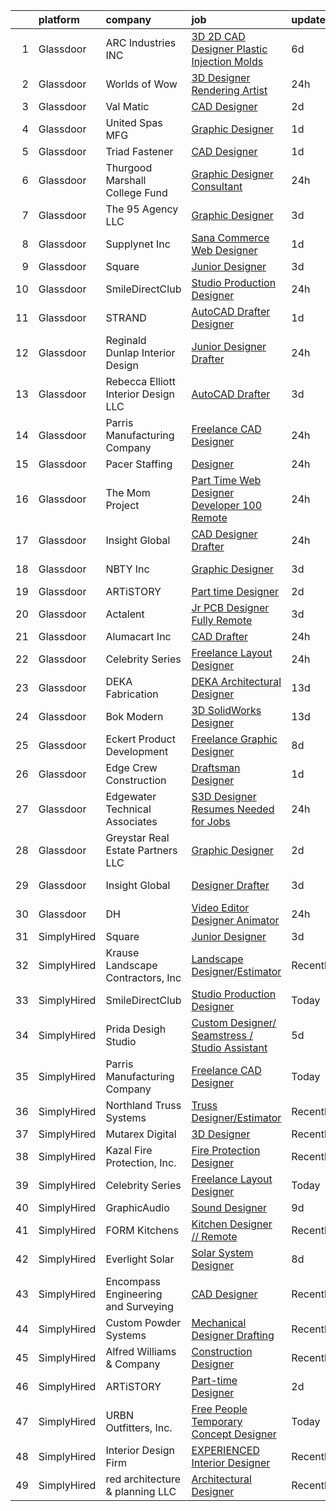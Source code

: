 

|    | platform    | company                              | job                                                                                                                                                                                                                                                                                                                                                                                                                                                                                                                                                                                                                                                                                                                                                                                                                                                                                                                                                                                                                                                                                                                                                                                                                                                                                                                                                        | update_time   | location        |
|---:|:------------|:-------------------------------------|:-----------------------------------------------------------------------------------------------------------------------------------------------------------------------------------------------------------------------------------------------------------------------------------------------------------------------------------------------------------------------------------------------------------------------------------------------------------------------------------------------------------------------------------------------------------------------------------------------------------------------------------------------------------------------------------------------------------------------------------------------------------------------------------------------------------------------------------------------------------------------------------------------------------------------------------------------------------------------------------------------------------------------------------------------------------------------------------------------------------------------------------------------------------------------------------------------------------------------------------------------------------------------------------------------------------------------------------------------------------|:--------------|:----------------|
|  1 | Glassdoor   | ARC Industries  INC                  | [3D 2D CAD Designer Plastic Injection Molds](https://www.glassdoor.com/partner/jobListing.htm?pos=101&ao=1110586&s=58&guid=000001826cca88a48d766bc1665ae1cf&src=GD_JOB_AD&t=SR&vt=w&ea=1&cs=1_3ecabcfc&cb=1659682589222&jobListingId=1008038530625&cpc=BD090CE016BE616F&jrtk=3-0-1g9mcl268klsj801-1g9mcl26ojm64800-8e8b0802afa9c23e--6NYlbfkN0Dk9df6onxI7C_JdhOYi3owVcQAfuaWmTGBUUlq5IAljhNrtsB2xYnzQnyFP58M93X1sro1SCNsaGo98-1qGz7YVa7Ez2SXiXRPj9MU6BObC9RZd3-zGpRKSU-Fb5gqd9Ld-txAF8M-fv36EU4UMD4z1tucC6FafR8QuZ0HePNSs3fJnnQ30SfyyHxDXD6V4Giqe3q0QqloFJz0AZ8QqMo_br62yv9h-CDeU2lYVdBN9iNB7_U4QMzUlCV-WLDOBNiRS-46f6IV6-cOOPo786smyDfvX9_otfqC-xCwcw-TA5cdmJ3PliihGgjnHxeU71jE7UpSn2o4hHne-5KcnNqHLG3NpXJNFcb6ptrTdtMZfNs4wOcEQuEbkQSDIc53fWUjx_P-HJnXNbBvYCfog9lUowUrYSpwlKkGgoDehu7W1EV5BZ832B-LNJUihkI4lvLw13pEcFZEVxt-MhfSQey8aHh2rJxoMMg0micsjElnPm1pxBAAIPZE9p6uu-xXp8BSRe9a5M8kzZ9BujpA4n3puYkuohU54dE%3D)                                                                                                                                                                                                                                                                                                                                                                                                                                        | 6d            | Schaumburg, IL  |
|  2 | Glassdoor   | Worlds of Wow                        | [3D Designer Rendering Artist](https://www.glassdoor.com/partner/jobListing.htm?pos=104&ao=1110586&s=58&guid=000001826cca88a48d766bc1665ae1cf&src=GD_JOB_AD&t=SR&vt=w&ea=1&cs=1_9fb06700&cb=1659682589223&jobListingId=1008053352480&cpc=63E4514951618C5C&jrtk=3-0-1g9mcl268klsj801-1g9mcl26ojm64800-d842f04b27270ad1--6NYlbfkN0C-JHwPsi4J_qJscZATRZQKhuQzhC-3btlxRVQSn4W8QLRXuguP9_f5g_ZeSP-TJzzx7hjEQotSqzqoKi2vIAshTc6WFTXw4Wxodx4ePEbwDzK32b_mfh0Kvnqoz5LlMg2w4w4HDIwN4UFiuIbSi9nCQYtcBD8m1TeMmaZ9rz15Z5IFDjDm3AfmlYgvGFDbVwMDkGxCvvX3fDKwnEUJtIQP7HHRy0ztAF-bR7GB6QlfpQnNMccPZ4dNDzl2CJl9sLdFyNkb_M3azLxohZCm4a9GtKN-aTLofhgPdxW6YJv8n7nmw7KDO3_0axCWPup-MkEmXVo1UYW0yKHiQDwMP-CvzpXKDbIFtmh8HrDsA2RAlJr_StAe7nAyC73qBNX-Vja0ee0wwZsfWVXBxi-RqutXeH8b3o8D4p2YvDohika8jlhkjEMZS8xvn8uSr5reYXZ8Vno-q0COc76WygmesZlOeGOEnfNWg2mCNJmeTx6Jnw1Ls6mBWv_1jpuWxMUdnkKL9gLwlyGWHQ%3D%3D)                                                                                                                                                                                                                                                                                                                                                                                                                                                                        | 24h           | Denton, TX      |
|  3 | Glassdoor   | Val Matic                            | [CAD Designer ](https://www.glassdoor.com/partner/jobListing.htm?pos=123&ao=1136043&s=58&guid=000001826cca88a48d766bc1665ae1cf&src=GD_JOB_AD&t=SR&vt=w&cs=1_8f8e9374&cb=1659682589225&jobListingId=1008047948197&jrtk=3-0-1g9mcl268klsj801-1g9mcl26ojm64800-bb0bc4f314cfeffd-)                                                                                                                                                                                                                                                                                                                                                                                                                                                                                                                                                                                                                                                                                                                                                                                                                                                                                                                                                                                                                                                                             | 2d            | Elmhurst, IL    |
|  4 | Glassdoor   | United Spas MFG                      | [Graphic Designer](https://www.glassdoor.com/partner/jobListing.htm?pos=110&ao=1110586&s=58&guid=000001826cca88a48d766bc1665ae1cf&src=GD_JOB_AD&t=SR&vt=w&ea=1&cs=1_9c8fb564&cb=1659682589223&jobListingId=1008050633909&cpc=FB7E4A1762AE5BEC&jrtk=3-0-1g9mcl268klsj801-1g9mcl26ojm64800-0dcdcbe81ebce2dd--6NYlbfkN0AKAEZd4tE-w-r1vrKjKlm5PjnrkZU404PDE2o3uG56iRYZ0Fds5WsThnCddckL28TlZceWLvCDyc2HNH-95BppZifLZB0qvke6uR0cBWbNGhOF3C1cW8BRg1CSRCgMX1HMjxl5l-4lUC3gTyrU1zOZOb5haah2k6PjaRZM2lMT5yy1cCIouNB6A7s-ymGvd3MxJFJfGwrV7lPWQ9JNjW6q61BJjy9RTqPYhLbK5R2UHE-xmOyLsVosiHtv4IZHyEvKCUG81yZDlI9lW28dNFHPrcewv8anD8TUtY7lNfCGWiuV_AtREb8Hod2a0TYaLzWpFNIuahE0x-Czt48S1jI-wGLUsXuGizAhwjZuu3_em-VB3VgAt8rKn_4UMSLWGBQYO5BjJf_YNe8Jfegk8u3c9ahHEWF4NP6XX63cxdWgHoIWhWebmL1YDSmUShqGWYxvNTZKrxmZhwCJ2r33vSKtLk4UqOWRRpi3GU5vw7K2LHxi4N0paDgr)                                                                                                                                                                                                                                                                                                                                                                                                                                                                                                                | 1d            | California      |
|  5 | Glassdoor   | Triad Fastener                       | [CAD Designer](https://www.glassdoor.com/partner/jobListing.htm?pos=120&ao=1136043&s=58&guid=000001826cca88a48d766bc1665ae1cf&src=GD_JOB_AD&t=SR&vt=w&ea=1&cs=1_2f9cec98&cb=1659682589224&jobListingId=1008049963910&jrtk=3-0-1g9mcl268klsj801-1g9mcl26ojm64800-656b6edca6db4f8d-)                                                                                                                                                                                                                                                                                                                                                                                                                                                                                                                                                                                                                                                                                                                                                                                                                                                                                                                                                                                                                                                                         | 1d            | Alda, NE        |
|  6 | Glassdoor   | Thurgood Marshall College Fund       | [Graphic Designer Consultant](https://www.glassdoor.com/partner/jobListing.htm?pos=127&ao=1136043&s=58&guid=000001826cca88a48d766bc1665ae1cf&src=GD_JOB_AD&t=SR&vt=w&ea=1&cs=1_ae71a9f2&cb=1659682589225&jobListingId=1008053460420&jrtk=3-0-1g9mcl268klsj801-1g9mcl26ojm64800-dbd32aef4790c575-)                                                                                                                                                                                                                                                                                                                                                                                                                                                                                                                                                                                                                                                                                                                                                                                                                                                                                                                                                                                                                                                          | 24h           | Remote          |
|  7 | Glassdoor   | The 95 Agency LLC                    | [Graphic Designer](https://www.glassdoor.com/partner/jobListing.htm?pos=129&ao=1136043&s=58&guid=000001826cca88a48d766bc1665ae1cf&src=GD_JOB_AD&t=SR&vt=w&ea=1&cs=1_606df179&cb=1659682589225&jobListingId=1008044804211&jrtk=3-0-1g9mcl268klsj801-1g9mcl26ojm64800-537f9e6ac4f7e0c8-)                                                                                                                                                                                                                                                                                                                                                                                                                                                                                                                                                                                                                                                                                                                                                                                                                                                                                                                                                                                                                                                                     | 3d            | Remote          |
|  8 | Glassdoor   | Supplynet  Inc                       | [Sana Commerce Web Designer](https://www.glassdoor.com/partner/jobListing.htm?pos=108&ao=1110586&s=58&guid=000001826cca88a48d766bc1665ae1cf&src=GD_JOB_AD&t=SR&vt=w&ea=1&cs=1_69a7057d&cb=1659682589223&jobListingId=1008050265703&cpc=F5E96E35A1725171&jrtk=3-0-1g9mcl268klsj801-1g9mcl26ojm64800-923ba20d55b281f6--6NYlbfkN0D4nuovUOU2dPryPr7-xanE7ZFWASvaSyNm3BqXIbrO0mbuVs3KgtuhnRksN2CXiu-ze42z5O8eaKkeOceUaN10tBoEpLrhNKIZkMV6QT9A7pgxNMjWE-bGJU3UVo4_ABFGyq_-QSbXrjG9GMsFQ7b7Nx4af_fPhUQkBK4TEi0Cj3q7vKAItmzF25Rsw31GwiJdFVevbeodalHv8t5RPCLfEX3XkKF10sxy6EdZjBLFNCbIYCBdqXwXQUWBvB10IVHcBicp4wza4MtqtfLxxWcalQ43-q5hq7kIUe2hAkoAO0NYDVxpLypu1zkQp0n4uM3Yyvh4bKTVO18o56V_lqBJ4frZvVgFnammB7aWJIvL-Tl9C_R1LfZmCJ39kHJvlxpzSq_Nk5WYCkanSBrlDv8pCy93LiS0O2wyZFyMfg3C3SmKMDosyUobu4DhvtUB1qRXn0ANfoSagHXZFDQwyCCtaPN7XnWYxpc9Q2c2zhTpCITw5CfORRGLcjsGYeD5ktU%3D)                                                                                                                                                                                                                                                                                                                                                                                                                                                                                        | 1d            | Remote          |
|  9 | Glassdoor   | Square                               | [Junior Designer](https://www.glassdoor.com/partner/jobListing.htm?pos=121&ao=1136043&s=58&guid=000001826cca88a48d766bc1665ae1cf&src=GD_JOB_AD&t=SR&vt=w&ea=1&cs=1_371f83d2&cb=1659682589224&jobListingId=1008044709869&jrtk=3-0-1g9mcl268klsj801-1g9mcl26ojm64800-17650a355c34feb1-)                                                                                                                                                                                                                                                                                                                                                                                                                                                                                                                                                                                                                                                                                                                                                                                                                                                                                                                                                                                                                                                                      | 3d            | Remote          |
| 10 | Glassdoor   | SmileDirectClub                      | [Studio Production Designer](https://www.glassdoor.com/partner/jobListing.htm?pos=122&ao=1136043&s=58&guid=000001826cca88a48d766bc1665ae1cf&src=GD_JOB_AD&t=SR&vt=w&cs=1_682ac5f8&cb=1659682589224&jobListingId=1008054443265&jrtk=3-0-1g9mcl268klsj801-1g9mcl26ojm64800-d140f860bfa0dbb7-)                                                                                                                                                                                                                                                                                                                                                                                                                                                                                                                                                                                                                                                                                                                                                                                                                                                                                                                                                                                                                                                                | 24h           | Remote          |
| 11 | Glassdoor   | STRAND                               | [AutoCAD Drafter Designer](https://www.glassdoor.com/partner/jobListing.htm?pos=107&ao=1110586&s=58&guid=000001826cca88a48d766bc1665ae1cf&src=GD_JOB_AD&t=SR&vt=w&ea=1&cs=1_5b307fcf&cb=1659682589223&jobListingId=1008050297245&cpc=20E46BB5786CE82A&jrtk=3-0-1g9mcl268klsj801-1g9mcl26ojm64800-42128e8cbddbb27a--6NYlbfkN0D4nuovUOU2dPryPr7-xanE7ZFWASvaSyNm3BqXIbrO0mbuVs3KgtuhPgRkUgbyHy7TU9M3cANGhuCte74zt19L1fYku1wkNo_XghEaL9WYO8SKYALnIunKfbbyStydqhnsTqts5TJrpmlK7jbo0jsZnu6cOC9Ixj22aAgng2V5nuCjQNeq_VeDAyLad11lm0loZeM62eIot82ixWhvNVGG0-Z3UsNytosUfwGShgkO4iBlijghevMTNQT5iAB7KwxdnHmUxAcBMRjRTGDH4WCt14ah5-H_r6hZDEJ1_lCH0phADm4GTMxx6KZkFqpHId1TfgsHfiQye5OFLQ2d5Sq4AA7KJQWh6VycfJpRRwDM1Hszn87w2Aqx1Nz27l9y_roiEZm3lN2000NN5bU13NZRbwP_hTGPwWdCs2WNIlGt35D7Si5NgMOu7pCZrUzCMbp6fJkVydK2Gqi0SmbAFWK6oviey0X612s9W3ENBxc1TOC8qFQQ7SV8h38AILdFzjGMC_szCFfS2Q%3D%3D)                                                                                                                                                                                                                                                                                                                                                                                                                                                                            | 1d            | Dallas, TX      |
| 12 | Glassdoor   | Reginald Dunlap Interior Design      | [Junior Designer Drafter](https://www.glassdoor.com/partner/jobListing.htm?pos=128&ao=1136043&s=58&guid=000001826cca88a48d766bc1665ae1cf&src=GD_JOB_AD&t=SR&vt=w&ea=1&cs=1_6ff60fa2&cb=1659682589225&jobListingId=1008053659988&jrtk=3-0-1g9mcl268klsj801-1g9mcl26ojm64800-d1f7737b321a24b1-)                                                                                                                                                                                                                                                                                                                                                                                                                                                                                                                                                                                                                                                                                                                                                                                                                                                                                                                                                                                                                                                              | 24h           | Remote          |
| 13 | Glassdoor   | Rebecca Elliott Interior Design  LLC | [AutoCAD Drafter](https://www.glassdoor.com/partner/jobListing.htm?pos=119&ao=1136043&s=58&guid=000001826cca88a48d766bc1665ae1cf&src=GD_JOB_AD&t=SR&vt=w&ea=1&cs=1_258deb8e&cb=1659682589224&jobListingId=1008044813136&jrtk=3-0-1g9mcl268klsj801-1g9mcl26ojm64800-0ef21f9d0e7c6516-)                                                                                                                                                                                                                                                                                                                                                                                                                                                                                                                                                                                                                                                                                                                                                                                                                                                                                                                                                                                                                                                                      | 3d            | Springfield, MO |
| 14 | Glassdoor   | Parris Manufacturing Company         | [Freelance CAD Designer](https://www.glassdoor.com/partner/jobListing.htm?pos=102&ao=1110586&s=58&guid=000001826cca88a48d766bc1665ae1cf&src=GD_JOB_AD&t=SR&vt=w&ea=1&cs=1_5a8bdd8f&cb=1659682589222&jobListingId=1008053326360&cpc=F17331D9BECC482A&jrtk=3-0-1g9mcl268klsj801-1g9mcl26ojm64800-5b16a7d49b3ad3c7--6NYlbfkN0AbiWdSgJSh_Q9SQJAOMIx5FD_sXsj7zEIWxuQ-sifCvk92jbD5ArFd2s63g04BHnCJT_ogiWzmoS1jHJzVaPFLU_-tx4uwES4a1FwSjcZaQi9-_Q8hCQ7gnLQlxMUpOo0BUayIHe2x6i8vlilSd19uPWA2mtDa3TI4Ee58AL4t9g9zVEdU2GI2wZbvb_8FB89DpgBLamPYJaA-YQCN8uGLkeuipDIYh4La4p0Dvb8e42Cl4Ex2dt1UTm2dAzI91PlfaiIcKWWPJXESfd4YEf9PpbqB5a0ke2N9EldHKgIyCJey5y-L1tOKb-6uUXyRnMIGqNm7ubHz8UgL4xqL_70IE2UBJ2Rk1Z10-OBujlQ6UeDWUJ0Do1y1cYhjJKHxeM0J-KUnzG1SPgg_oxP14ySgNjB87qh_lpdHWiJ_wPQbNm5hXlqNOi7MLoy9MvAi0Y1WwNCW15QLqrIags0peO7ze5BZOwSPvuQTJ5-kHjgyULRu7HSiDcoA8mNaR_AeEHI%3D)                                                                                                                                                                                                                                                                                                                                                                                                                                                                                            | 24h           | Remote          |
| 15 | Glassdoor   | Pacer Staffing                       | [Designer](https://www.glassdoor.com/partner/jobListing.htm?pos=118&ao=1110586&s=58&guid=000001826cca88a48d766bc1665ae1cf&src=GD_JOB_AD&t=SR&vt=w&ea=1&cs=1_849ac330&cb=1659682589224&jobListingId=1008053761027&cpc=3BA4CE39D5B5DEF5&jrtk=3-0-1g9mcl268klsj801-1g9mcl26ojm64800-b19aee968311c184--6NYlbfkN0C9NbM5eTIyBy5lsQEfjp0LiR4ZnSOO0g4plUqowSZMmwKNhg9sK_ssyMkRY9ssskw8J9yYtlvv_NE7X7uDK1zcGHEIxZS3dhq1Sb_kiJhBcpF_XV8Re_iDgERM_CZGsGtLb8Yalwv1JcfzLu9YVNv0HLyhd5tZILCJb12yheqTH4XzqJKuMgBSAmcoB8SgRvleDN7UNjlA55zbM1dabfFcN4Ox_G73F34kakUT1lGo0cw9SU_ReJ0Ec0r8qI77iQ5xbO3g8HSBMWVWbCRg5u7IM5UJhmRh4E4zHxC4TD2a_d3Ini-cXvCBueiIZAQV8dgJEln_NR3uT8_Kq0CaAkf-PG99ZESyL8TSWvW_yFRsfTmoYwSc0ATFwOcZgEOoWcl9p4EcbyJQmEEBbRT3hKRMuqHTgCnFb9ZVcL1iUKdukjWykGW2UX3XF8BzlHfBBxyiGyUBaXcDtifnb92UA6Ds0mfD-wcft7V8HHBOYzs6BVg1VLcZjLhopOXXd1c03PF2KKVQLxc8PwpARCFuGz8y)                                                                                                                                                                                                                                                                                                                                                                                                                                                                                        | 24h           | Remote          |
| 16 | Glassdoor   | The Mom Project                      | [Part Time Web Designer Developer  100  Remote ](https://www.glassdoor.com/partner/jobListing.htm?pos=116&ao=1110586&s=58&guid=000001826cca88a48d766bc1665ae1cf&src=GD_JOB_AD&t=SR&vt=w&cs=1_2df1d625&cb=1659682589224&jobListingId=1008053678896&cpc=0FE1F5EA2BC84A01&jrtk=3-0-1g9mcl268klsj801-1g9mcl26ojm64800-29a7914dc5cfee51--6NYlbfkN0BDp_epf89aHDQhKpPegNJQ_ldQpEFZQsM9OcONMGxWx6pU56EKHF58QjVdAUvn2gXtFT0-bhph3gR76uhyeyuc-9vrecS-9MH-QgYhY40ZPLHFRbRilPifVczquM8cqveH39uLQ5urFCbvey3LpNmb43wZpt5IQV9zpSx0vKo8-AdwGjnSObvi3suU8brry_aEEeELA14P1cItHchNgTbaN1K9CFb4ffqP7iVf-WIRjSSUJZS_yiTVspYDT_uFcI9Ybn9jvlpVu9id4CmQQ5byS0wtHScuJWsdgexDQxv8XjsW9XZWRShg7e_1DnJqSC0ur0Silc8LLBiagAgA_6dEoNa7TlAFBOeRmpVl0Aww4I3oACmwNQ496_MF9rfPOBPjxKGnTxHOh6CwF1dfZa7AzFKwqrDRpyo4CYDKxwe1OXKNxAtuyluwWgxDjeXd4anqtHr-p3cvy_ag_0UQvo_knssjXoSlyWnUwAC3VB3wVJ6jbhJgCjd8r7Bp9QgL7VFZuFU2hkPJnQ9joyP0jGAi3dYPqUjRnxQCe49MjY4Nty5NwaRyK0SX1haegLrQtkM%3D)                                                                                                                                                                                                                                                                                                                                                                                                         | 24h           | Remote          |
| 17 | Glassdoor   | Insight Global                       | [CAD Designer Drafter](https://www.glassdoor.com/partner/jobListing.htm?pos=115&ao=1110586&s=58&guid=000001826cca88a48d766bc1665ae1cf&src=GD_JOB_AD&t=SR&vt=w&ea=1&cs=1_4584d2f1&cb=1659682589224&jobListingId=1008053552701&cpc=AC285F3A3ECA6BB0&jrtk=3-0-1g9mcl268klsj801-1g9mcl26ojm64800-0690e7cfb0bdb714--6NYlbfkN0BKkHZu3wF05EeDimN_p6sYpKCMArvwa95YdH7UpkaBCkTAlOdu2lVgOjnIvSmYTqcTPIBMTxt9Bby76Mp-6rlFBSc3fiAjknsE2RTuHnRxiEDlV7F_EC2JGKkRKTHhXBMhQnAZtZ6Qg-Pa-roMDkO7QUd3eTj4voyCTzgNnHBAlqr9ktAa9LXR9y5-ncDQomnAVVEMRnr4F6LoUgnbrDFc9wXTmenxJoiVVI7nypLAT8RXPNdMDuqgw9YBDVJLl1IRGTVyYL8VIhIWfmwZtx8Dvsk8qBe8OUwc2d-i-y5FOi3pHYF8lvSD67TwHE5_ZmFa7GxGT5F7WL-m18eMR13fS37uoAJyHHfmfa3_pB1g0k51u4Z0R79_R-xciAWezYBr4enKhfUGgkOd7BXWBVGEji3c0RJZsbMgoBVimtBoD_awX2XZfUzuuSAvfc1lM8DiWLULm04h-RTLxVn3KczNxlwWtfpQahmEvZgP16n1iSzjdOz9AcH23niHuqojQBKkgIM7LmAhTg%3D%3D)                                                                                                                                                                                                                                                                                                                                                                                                                                                                                | 24h           | San Diego, CA   |
| 18 | Glassdoor   | NBTY  Inc                            | [Graphic Designer](https://www.glassdoor.com/partner/jobListing.htm?pos=124&ao=1136043&s=58&guid=000001826cca88a48d766bc1665ae1cf&src=GD_JOB_AD&t=SR&vt=w&ea=1&cs=1_73b7380f&cb=1659682589225&jobListingId=1008045600535&jrtk=3-0-1g9mcl268klsj801-1g9mcl26ojm64800-5faf75c7a1833423-)                                                                                                                                                                                                                                                                                                                                                                                                                                                                                                                                                                                                                                                                                                                                                                                                                                                                                                                                                                                                                                                                     | 3d            | San Jose, CA    |
| 19 | Glassdoor   | ARTiSTORY                            | [Part time Designer](https://www.glassdoor.com/partner/jobListing.htm?pos=106&ao=1110586&s=58&guid=000001826cca88a48d766bc1665ae1cf&src=GD_JOB_AD&t=SR&vt=w&ea=1&cs=1_d19d1ce4&cb=1659682589223&jobListingId=1008047631420&cpc=292036AD7E8A5303&jrtk=3-0-1g9mcl268klsj801-1g9mcl26ojm64800-25e573da5b8db86e--6NYlbfkN0DeyJ4CP5CzwT7broxeUwKBt3co1QwKwWitRQqJu2WRZ_kKpMlMYLC_T6UMF8xCp5TB4Fy5fMfbtaDOyMuRHY-JA5kU0RjY7WqFcClrjGGi-H4YVgJ_9M2WYloe-ull2KIVrgxPgVfd5Z-JLTkNfNquhfVUAiUXNWA0TGYpTtQcNYDMz032GpH-LlXhDsSu0Y5H8NN5lb8inCxfHIsBgJs-MQ8KeccU0PznwfK_T0v_rxSui8vu4AJfcMTRlASewqbZM-eyaWzNeRVV453gUUfgOCLfNeY2OLIURaBitgRuvzOj22Q0FauewPxewmN8p9HWsFSQs_PeqcNQBVaLzEIjKD9Fln7dU6Nv5Clsb299Nmhb8PwiCVNojgOcPQFDrGXBi6O2c3IHc8tDZJ7LGMau3rR01zzp6Kg1JEEttQZ2Ivj9XXUIGd2mWghIGZEpHemJypwwSo45ijqCiy6ccvYaTqWIz2pix6GJVynSH3rLpDzyccq9Mp9V)                                                                                                                                                                                                                                                                                                                                                                                                                                                                                                              | 2d            | Remote          |
| 20 | Glassdoor   | Actalent                             | [Jr  PCB Designer  Fully Remote ](https://www.glassdoor.com/partner/jobListing.htm?pos=117&ao=1110586&s=58&guid=000001826cca88a48d766bc1665ae1cf&src=GD_JOB_AD&t=SR&vt=w&ea=1&cs=1_c594d6c6&cb=1659682589224&jobListingId=1008043320146&cpc=F41FEAB56D215062&jrtk=3-0-1g9mcl268klsj801-1g9mcl26ojm64800-0c0a290917e44a6e--6NYlbfkN0ChYVx_I3yfZ_JDY3EFoivtqvi_stwnZ_kRt8Dowt_l_d1ydueao4NE-oUleRJ4yhhu6_SvnNr1ClYJTXE2U8E5ywS_q8ScNcSKjmiDpGTsJ2-K_-hkuLtuw6P2suJR8KlS-_P2AGcMFbFstggASmHhP6IA-2gv2BFPqPGPbmSMuCQw5iBVxmM1EQ-Vc56jELm8tfopbw8KWJE6Jbb_QRiA98bpEZqxf_Muo2OYqFl8BGSLgMZqsjifvnw_Aiey6YTZGZmPsSwl3NcFT98RrY0ZEbQeqJQr8jf7IWo5EA380e29IQW9qoOPcR4BhLrosuC02I77n80kGP7ZnirVA4hAHr1Z14jMkQn1k-Kl3iK0HS84WeutSbeH31qkejLqW5fZ3gOsDKLeue6KIWjmIQV_Wqy3jYzvI0w5eewu4k_5edcnzUQwL199hxzJFcdNnRT6_qtctOtq5RcPj_pa8VAbMx1ndWXusscHPm5uslcURj04ULhNV3yWwOol0SpsRn4O07fBZ4iRyPJzLR1GU4PrRXqTsenwHujAC1TAfG8jTRSPlZlzWGe7yq7jA6fI9z0qiZxabHevJdkXA5w98uOEyeTC3d6zsZkMO9ihp1QO2sCFzVdNPPeCy5CeZMoKy-D5sUVH0dTXh1EvDtIKaULM8HRsG9kpls-MyBvCxp2q3IDjpfp_aftFW61ePVQvhLA5qUXmQg0-XfYSUtw4xqIiwJyM988ljYTfeUqarMU2PMscWHPvFkzsE6wXIfQR_lAonwywT1iP8lJUJnhF-6JzN9ZvmCcyGKQaBTP-i24NSPCcfaGNcdgqVXi4W8DiYXAOepi4Wj0HrRECWSwTTp0nxyQRDiVfxyqvsMgeUkxAosQjHsRVZjj9cESj_9PH0cYPsfD5xOF8gx5DavUejt2Mvooeli1j_kxewy_Fwpa9XwDBrlk-Qy8EvyD4UyKUfzzSFphJ1xuN0uoW7tpGkIyV) | 3d            | San Jose, CA    |
| 21 | Glassdoor   | Alumacart  Inc                       | [CAD Drafter](https://www.glassdoor.com/partner/jobListing.htm?pos=111&ao=1110586&s=58&guid=000001826cca88a48d766bc1665ae1cf&src=GD_JOB_AD&t=SR&vt=w&ea=1&cs=1_72daa754&cb=1659682589224&jobListingId=1008053360504&cpc=82B3195DA92CAF92&jrtk=3-0-1g9mcl268klsj801-1g9mcl26ojm64800-d5f4dae64c5ca908--6NYlbfkN0Cc9jpBsDtnK2mqUeb0qXYoan1fMjsCFSEu0Pjc1cA721jgJn8SjfroqdKc3J93OQXXBp7BKcfZVl1pLMHYPG1t5Kr2PUVVoDqr8v6QXFb-obpqiYjRjWvevVzZ5QSLEZOXR2PqL_8xxSm26koAsLrXFd3sQPfZ1TCZ0ZlIF0xxhXp63tTWm8PLXoIsWkbjNz-oLtHszhDkvQVkawM6QeBQ9fMK9ognMcaEQYQs9TCzIDHxAZUn06sXqKGBpvmn0ZS9yj8pdPGw5L78vtZM6519WXbgLIssfm-6e2m5Bj6KqO_gFVaZx52ez_l4ZOIPnLUQ9r9hVEPKyJt58skqzLxqDsgXDqCz_9Yzac87II9Jy6A6FuXlHXHaAWaViC6tQmLF-dKDYb_fIDDZ1yRjjMCKEN0z3laaQ-LaLCg7SlycIl9Qw_Vovu_PaxyovMwbwmvDcW7iZsLG0S3_nLLCD05IpRy5F6gsiI4baTkNzQRjLtd0C0h1H61saD9hwEg4C9i4EkCPTPD5XQ%3D%3D)                                                                                                                                                                                                                                                                                                                                                                                                                                                                                         | 24h           | Florida         |
| 22 | Glassdoor   | Celebrity Series                     | [Freelance Layout Designer](https://www.glassdoor.com/partner/jobListing.htm?pos=125&ao=1136043&s=58&guid=000001826cca88a48d766bc1665ae1cf&src=GD_JOB_AD&t=SR&vt=w&ea=1&cs=1_f27bb6a0&cb=1659682589225&jobListingId=1008054283189&jrtk=3-0-1g9mcl268klsj801-1g9mcl26ojm64800-6a7adbd35a657292-)                                                                                                                                                                                                                                                                                                                                                                                                                                                                                                                                                                                                                                                                                                                                                                                                                                                                                                                                                                                                                                                            | 24h           | Remote          |
| 23 | Glassdoor   | DEKA Fabrication                     | [DEKA    Architectural Designer](https://www.glassdoor.com/partner/jobListing.htm?pos=105&ao=1110586&s=58&guid=000001826cca88a48d766bc1665ae1cf&src=GD_JOB_AD&t=SR&vt=w&ea=1&cs=1_388a748e&cb=1659682589223&jobListingId=1008023551144&cpc=7E69D0A57279CD4B&jrtk=3-0-1g9mcl268klsj801-1g9mcl26ojm64800-cb7471cb31d3a117--6NYlbfkN0BnQCvv-nHsS0W0SCgqzVDnrt7wpZ1E7I4R0G_a5MIjLM_R2bOyvuxeLjuUTEnA3FPXwt3FNO9pCaQ0WBMAOC8gHc5-IWJ8WbesqeJDulsHDkJZF8hJlXVtz6-FC7Rq8O4GBNPK_Jwru0FzETCeqxdxyQ1CKKDoyS8ecnlTMP67Ougt8wPMIb4L9IfuYOwposPqH0zCFwR2pmwBZGtWSIF50oEPhcpZNejz_Kn90xzXXS8X4Qb-zmOfZpIFj9oEfuPsvpy2pF7NIhXyqcI1Lj8Rd6_Km_PMRnM9AhKt0NZy8ROG3Aqva6LDLUjHWmQRQA-pUIXSnsaWtNoKwaDHiDtAQt3rpSpj9RpOeemxljOPqV2OX_G7wWlZJ9IR1GjPfCyMY6t0SEc59Bp4MRJtOmi6dj4ReyyiVI6vcMHNAVUuKw1H44Loln3DNQ8JDZ5xu6gdIglwrv9dJFV1TmjWNNyh6JAIQ0N4752G3Ja86XE3j6mZQnd57myIVMKJQAA003Ldzn1qrT3J-g%3D%3D)                                                                                                                                                                                                                                                                                                                                                                                                                                                                      | 13d           | Remote          |
| 24 | Glassdoor   | Bok Modern                           | [3D SolidWorks Designer](https://www.glassdoor.com/partner/jobListing.htm?pos=113&ao=1110586&s=58&guid=000001826cca88a48d766bc1665ae1cf&src=GD_JOB_AD&t=SR&vt=w&ea=1&cs=1_b79a0e9a&cb=1659682589224&jobListingId=1008022784497&cpc=DE56C24FF6DEC286&jrtk=3-0-1g9mcl268klsj801-1g9mcl26ojm64800-cc98691101b13428--6NYlbfkN0Bfu_5AvXDdZ4kp6XJnm-TK1qXOuwmabyw2ykyrS-Lqwig-XF-T1t7bm1yALSeqI_w-etvPnSIhbT1btK4SOCg1qvbyBXpqOuBuKVxA4R6jDBrUpzXQ5ObudL82fmyBg-LE8F5VONKyQXbFr8ZPjwcXnej1hlGeqmMJt4z04XgqkKezNq2zlwV9rkSX39tT01g8Y05yAQonuAygYDKu0_1NyTERh8khzJpss92gSHGjo-G51UIF4xyLsak4R1wT7spEPhxypq3YUEsBdwYubUKJ7l0sJJTLUSoksxLab6PzKwFo9TmXhS2ZU268U66JxHLfZbmMlXHdJ6qWhZZujpgaW6kGJb0j9Qy0CCv_GS3iuV9ONkUquBMNJqsDUbRu6M6Kn_80N_bDcC47G29Sn7xT0SMw9UWEOnTDA7eGeENTFouVjvdz1eWcmmbCqNozyLY3_VcBIP6UilC8aGrhF5Tdyop0BqoEgQEehqZ8z8WUVTtsQsDea-xoqc-wrbiSpC003Sm_jKgE0g%3D%3D)                                                                                                                                                                                                                                                                                                                                                                                                                                                                              | 13d           | Remote          |
| 25 | Glassdoor   | Eckert Product Development           | [Freelance Graphic Designer](https://www.glassdoor.com/partner/jobListing.htm?pos=130&ao=1136043&s=58&guid=000001826cca88a48d766bc1665ae1cf&src=GD_JOB_AD&t=SR&vt=w&ea=1&cs=1_3d3dbea7&cb=1659682589225&jobListingId=1008033358398&jrtk=3-0-1g9mcl268klsj801-1g9mcl26ojm64800-f50c9d83e2a1c1b1-)                                                                                                                                                                                                                                                                                                                                                                                                                                                                                                                                                                                                                                                                                                                                                                                                                                                                                                                                                                                                                                                           | 8d            | Remote          |
| 26 | Glassdoor   | Edge Crew Construction               | [Draftsman Designer](https://www.glassdoor.com/partner/jobListing.htm?pos=109&ao=1110586&s=58&guid=000001826cca88a48d766bc1665ae1cf&src=GD_JOB_AD&t=SR&vt=w&ea=1&cs=1_1f0af3ca&cb=1659682589223&jobListingId=1008050636244&cpc=A8EA696C92E7776B&jrtk=3-0-1g9mcl268klsj801-1g9mcl26ojm64800-9bf720112e677c67--6NYlbfkN0D5EoDI19pzLD_ZoAvoqM1-O9qeTV9KvYbDAr1-bMzVcVU3ChPawl85qirkvDygFpnauis-YPEVWXEwfNFAMAlLbt3-XPVFKWRVJws5wRcqAnhoUY-V3zKVVKkOpjMW0PzrhAgzLWN_byq3-ms5h_6wcS3I8LX8Bpjakf_tHaicprlTLTiDGLr0v43cLUgD3TYn5G81WhhA5rmOukNkUNgHWYepUZmFa4gocn748kikqLJuu4zG4qlRjDPp4Opeb7qtNF1kbAUku4ElDj9ekFSCyUSknRKKwpA1XuSEldoxxJQo6m9IEW6U0kGns8reUKzMgW9xYQH1YV1dzO0g0qpPN0pPEMU7b1rgotrKupBg1E2BqKhDfXGzLdh4iOBFLIqMClC2pYMORedK1cnv0gpwrpTKHs4rdASmVJqVRY1QcDuOuCSqxzG2sgDWrbVIFkMskzErImP9tGRk_PaPx3b6TMASk6tnQL6v-24nUKLJBM_Ix9bJS9q_OHUXzK9EOX4%3D)                                                                                                                                                                                                                                                                                                                                                                                                                                                                                                | 1d            | Bridgeport, TX  |
| 27 | Glassdoor   | Edgewater Technical Associates       | [S3D Designer Resumes Needed for Jobs](https://www.glassdoor.com/partner/jobListing.htm?pos=126&ao=1136043&s=58&guid=000001826cca88a48d766bc1665ae1cf&src=GD_JOB_AD&t=SR&vt=w&ea=1&cs=1_de6912c8&cb=1659682589225&jobListingId=1008053645518&jrtk=3-0-1g9mcl268klsj801-1g9mcl26ojm64800-f1493c34a6368d82-)                                                                                                                                                                                                                                                                                                                                                                                                                                                                                                                                                                                                                                                                                                                                                                                                                                                                                                                                                                                                                                                 | 24h           | Aiken, SC       |
| 28 | Glassdoor   | Greystar Real Estate Partners LLC    | [Graphic Designer](https://www.glassdoor.com/partner/jobListing.htm?pos=112&ao=1110586&s=58&guid=000001826cca88a48d766bc1665ae1cf&src=GD_JOB_AD&t=SR&vt=w&ea=1&cs=1_eb7be30f&cb=1659682589224&jobListingId=1008048417001&cpc=8795CF9063CD573D&jrtk=3-0-1g9mcl268klsj801-1g9mcl26ojm64800-f75e71638366399a--6NYlbfkN0CTdikV0h7gYdTL-r77Bk3EToprMkIROFWgTEDB-IUf0vfK-TJLxdNWSj4HE0DMYS5sJHsxFsZrYmay0oc5pwk3rGuUo1V50Nd53K03wmuwfhhdoocbd-oqk7tO-KCi6CNkCWiDJi8xs3H2nfNTX0rihAcxU5AcEKvbZoDMgf9PcDmbdenoeblgzN3xr_iZUwa_amMzY_TAHJMipiAABXGNA-IEtExRHrL7Cjh7VIm3KPzXb-fmrHgecX7S34AQsRXKZS81TMuDZMK8xUZPNBV-hM0QrXTxBO1un-aSm3Fgt8ZVIiDSy_ADY2xKaHvHk5U52G839KGHj2he8Xtja095ns3d5eMIgIEEWioro1XkI5WAnPgC4rBA-d0ZiPQnBcfRr8ClAziE0bIbpcn0jv0Rq062GJauGfLwLHWjacihoR0-BNySWNODWBwUUTZj1AYvDotM1XFb3R1hOXONznX0H2v7P3meUvffuXNUufZyd3m8EWwileRehIWgSEdlx6Q%3D)                                                                                                                                                                                                                                                                                                                                                                                                                                                                                                  | 2d            | Charleston, SC  |
| 29 | Glassdoor   | Insight Global                       | [Designer Drafter](https://www.glassdoor.com/partner/jobListing.htm?pos=114&ao=1110586&s=58&guid=000001826cca88a48d766bc1665ae1cf&src=GD_JOB_AD&t=SR&vt=w&ea=1&cs=1_068e8d65&cb=1659682589224&jobListingId=1008045575886&cpc=2CAED5C921A5F994&jrtk=3-0-1g9mcl268klsj801-1g9mcl26ojm64800-0e6c299222758608--6NYlbfkN0BKkHZu3wF05EeDimN_p6sYpKCMArvwa95YdH7UpkaBCkTAlOdu2lVgOjnIvSmYTqcIyI5GH-pjTpOknMDlJ192Y2-ObdbkOaR6Im2bB-6jtAX1_VsYMfGYWOZsSH-Vg-Pre933zMNv8v7CVHCoaLuuKEKbt0ILeHD8a3PhZVwZoLC41WrZWdFs7K1xMzpDWplOlwxZ1R56HDAX9GXK0WOlRnCSnClR-vO8dssub4jcAtGYIUhP_-0o6maq3Q8igvXg052f1mR4u3ltBlNJZI1MFVnHYcZvbbeztv0PWt6AsVDD-C2Rckizd4H4sLGCGKOeLJZsNYofQ52FQEha6gErmfw-CmBT3OGYsUgOOevmjZ4pSc6umZQ0Xfz3vvEDVoGyLpvwgOXLgihcjRPPSVjAYeD5xGr9ehOnxp10NSioR5Z4Y0Oy1W_tM8073SKob3deeJ1kguewMh4mLw4DIak5fu9qvqJ7j94203cDYBnWGI3tZp85AKgNH6Iko1ugvgk%3D)                                                                                                                                                                                                                                                                                                                                                                                                                                                                                                  | 3d            | San Diego, CA   |
| 30 | Glassdoor   | DH                                   | [Video Editor   Designer   Animator](https://www.glassdoor.com/partner/jobListing.htm?pos=103&ao=1110586&s=58&guid=000001826cca88a48d766bc1665ae1cf&src=GD_JOB_AD&t=SR&vt=w&cs=1_9f1f1792&cb=1659682589222&jobListingId=1008053030426&cpc=5AD91290C07BA34D&jrtk=3-0-1g9mcl268klsj801-1g9mcl26ojm64800-8540f31fbe040bdc--6NYlbfkN0DkiDbNzx3nMteKl1DOffe2-pUwdFEKZc58rj7JhRAzbL2zdLXYKHnE_J538JZGNpBqoevEttY5BkvZeuoyYk4_Dw8lqDixsDJODMWdKmffGbUvBg24my8ed6GDgLnhBltesNG3re2xnJHmfl9yA1Is5R03Po46pIuq56bVETX6A8AwjbdRXuSfV6P0xPyTAK8gL6Uca7UXewbc1c-M2M_fWe67niChbMaBGWidmSOJZL-dcC2dsaeJnCjPzGDsyp4u7hgcMET5pXI-nqlljGM4PBOvPCE_iwibkdh6MqdcQRfJPpltqnMyk4N-2cn6BKnCEwDCR7qfdWhYyY9pKRl2Cq-CZpPqCWhQc38TM9WCv34hg2usJCD4Lguu5tsPXGQI4y6QOiVmubE-kPTa-OEzEcuE9ftGmdUForslqkTSg39JcpNofM3Kn9w6CWD1vyJjDjNKGK0fMq80f1FfAGE6htNq6aXw-W7lUFTrVLwsIdtIjwF7jvuVJF3YMleI6Ozl-DaoLlKz34g4D4YHR9bfqZSA99ZS5vDxAb0algBj9RnuHVl7_NJI31I0nqK-37Y%3D)                                                                                                                                                                                                                                                                                                                                                                                                                     | 24h           | Tacoma, WA      |
| 31 | SimplyHired | Square                               | [Junior Designer](https://www.simplyhired.com/job/GRKBoNfThfwdwqfpeG24tUd19geu72g60cEa_AyK0LKGykj3_bqMwA?q=3d+designer)                                                                                                                                                                                                                                                                                                                                                                                                                                                                                                                                                                                                                                                                                                                                                                                                                                                                                                                                                                                                                                                                                                                                                                                                                                    | 3d            | Remote          |
| 32 | SimplyHired | Krause Landscape Contractors, Inc    | [Landscape Designer/Estimator](https://www.simplyhired.com/job/0V93FPBRw1bzLxh0mHmKTMxkRnZ04dDeEarGpmPQQZNKXMincGNHrQ?q=3d+designer)                                                                                                                                                                                                                                                                                                                                                                                                                                                                                                                                                                                                                                                                                                                                                                                                                                                                                                                                                                                                                                                                                                                                                                                                                       | Recently      | Amarillo, TX    |
| 33 | SimplyHired | SmileDirectClub                      | [Studio Production Designer](https://www.simplyhired.com/job/86as1d-2L8clJYXMHUP9LBcxRJtQVgq3l0yeLXjBedXLpp4vyalc7g?q=3d+designer)                                                                                                                                                                                                                                                                                                                                                                                                                                                                                                                                                                                                                                                                                                                                                                                                                                                                                                                                                                                                                                                                                                                                                                                                                         | Today         | Remote          |
| 34 | SimplyHired | Prida Desigh Studio                  | [Custom Designer/ Seamstress / Studio Assistant](https://www.simplyhired.com/job/UK2cgDWxN7u2NGvJpA5s7UaRiUPWjGcQb3NS72dmPOy8g6sn9vyC1g?q=3d+designer)                                                                                                                                                                                                                                                                                                                                                                                                                                                                                                                                                                                                                                                                                                                                                                                                                                                                                                                                                                                                                                                                                                                                                                                                     | 5d            | San Antonio, TX |
| 35 | SimplyHired | Parris Manufacturing Company         | [Freelance CAD Designer](https://www.simplyhired.com/job/t_eOj1rys_vaoXsUifKY-SYgQOqKRQGLup3onSASIzjqIICqHu8SYA?q=3d+designer)                                                                                                                                                                                                                                                                                                                                                                                                                                                                                                                                                                                                                                                                                                                                                                                                                                                                                                                                                                                                                                                                                                                                                                                                                             | Today         | Remote          |
| 36 | SimplyHired | Northland Truss Systems              | [Truss Designer/Estimator](https://www.simplyhired.com/job/eXHmyhC_G3bspORl7dy3EtkSUZ5FONRXNF4XLaxs3Zc_8M15KEV9IA?q=3d+designer)                                                                                                                                                                                                                                                                                                                                                                                                                                                                                                                                                                                                                                                                                                                                                                                                                                                                                                                                                                                                                                                                                                                                                                                                                           | Recently      | Fargo, ND       |
| 37 | SimplyHired | Mutarex Digital                      | [3D Designer](https://www.simplyhired.com/job/WRiQJmr8f3ZLUljAVQCdQ8xAWzg6sWpMCoFsj8GLZpAonzE3iVvoIQ?q=3d+designer)                                                                                                                                                                                                                                                                                                                                                                                                                                                                                                                                                                                                                                                                                                                                                                                                                                                                                                                                                                                                                                                                                                                                                                                                                                        | Recently      | Remote          |
| 38 | SimplyHired | Kazal Fire Protection, Inc.          | [Fire Protection Designer](https://www.simplyhired.com/job/Q1dex7tsETJdCpyGTi2pJ3hAmarCmHZ8pckYRk6idfy2Qmg3shUp5g?q=3d+designer)                                                                                                                                                                                                                                                                                                                                                                                                                                                                                                                                                                                                                                                                                                                                                                                                                                                                                                                                                                                                                                                                                                                                                                                                                           | Recently      | Tucson, AZ      |
| 39 | SimplyHired | Celebrity Series                     | [Freelance Layout Designer](https://www.simplyhired.com/job/vts7tfNIS-zaJxTBILHNH-ijHE117QZGuqT5ac198jxjQbAfwXva4g?q=3d+designer)                                                                                                                                                                                                                                                                                                                                                                                                                                                                                                                                                                                                                                                                                                                                                                                                                                                                                                                                                                                                                                                                                                                                                                                                                          | Today         | Remote          |
| 40 | SimplyHired | GraphicAudio                         | [Sound Designer](https://www.simplyhired.com/job/tpxG3u0VMzCKteQYdKolpCqGoSBv-BSP6-ugLnAgXYs5lOtcbAckwg?q=3d+designer)                                                                                                                                                                                                                                                                                                                                                                                                                                                                                                                                                                                                                                                                                                                                                                                                                                                                                                                                                                                                                                                                                                                                                                                                                                     | 9d            | Remote          |
| 41 | SimplyHired | FORM Kitchens                        | [Kitchen Designer // Remote](https://www.simplyhired.com/job/fwLf2rePEJekGL0V-0qLhRNHTyXLokoz7XpeqqUJ6htkgbghP6N0hQ?q=3d+designer)                                                                                                                                                                                                                                                                                                                                                                                                                                                                                                                                                                                                                                                                                                                                                                                                                                                                                                                                                                                                                                                                                                                                                                                                                         | Recently      | Remote          |
| 42 | SimplyHired | Everlight Solar                      | [Solar System Designer](https://www.simplyhired.com/job/nAvoOPcvX_IETFfZJG70y8WaDB3MPrE9S8IVO8PtFjWjXlzzcp8Jng?q=3d+designer)                                                                                                                                                                                                                                                                                                                                                                                                                                                                                                                                                                                                                                                                                                                                                                                                                                                                                                                                                                                                                                                                                                                                                                                                                              | 8d            | Remote          |
| 43 | SimplyHired | Encompass Engineering and Surveying  | [CAD Designer](https://www.simplyhired.com/job/FctTRIu7wb7zqS9xFGYqybu4FuzH51t7WhRBrfNVjkDJpDCpVKGM3Q?q=3d+designer)                                                                                                                                                                                                                                                                                                                                                                                                                                                                                                                                                                                                                                                                                                                                                                                                                                                                                                                                                                                                                                                                                                                                                                                                                                       | Recently      | Cle Elum, WA    |
| 44 | SimplyHired | Custom Powder Systems                | [Mechanical Designer Drafting](https://www.simplyhired.com/job/p6hROyGSSmCF2LCOix3w5lioalwDsUCppN6RHl-82EKkCWxtco2jNA?q=3d+designer)                                                                                                                                                                                                                                                                                                                                                                                                                                                                                                                                                                                                                                                                                                                                                                                                                                                                                                                                                                                                                                                                                                                                                                                                                       | Recently      | Springfield, MO |
| 45 | SimplyHired | Alfred Williams & Company            | [Construction Designer](https://www.simplyhired.com/job/WoRhtDbQOhNubS15VfOx8U9U6PT8vvSWWx3Or_0eUd2VnZ57jBwQww?q=3d+designer)                                                                                                                                                                                                                                                                                                                                                                                                                                                                                                                                                                                                                                                                                                                                                                                                                                                                                                                                                                                                                                                                                                                                                                                                                              | Recently      | Nashville, TN   |
| 46 | SimplyHired | ARTiSTORY                            | [Part-time Designer](https://www.simplyhired.com/job/BxL6KCWFm5K1Ot4P2ST9wE3qtsVVioeF2WOYdZ5bLMKU3MPy0hQVlw?q=3d+designer)                                                                                                                                                                                                                                                                                                                                                                                                                                                                                                                                                                                                                                                                                                                                                                                                                                                                                                                                                                                                                                                                                                                                                                                                                                 | 2d            | Remote          |
| 47 | SimplyHired | URBN Outfitters, Inc.                | [Free People Temporary Concept Designer](https://www.simplyhired.com/job/PD8vxWi9IK4AXRoxhmWDXl9GvF60Mu_KOfDDpYOpyPb7ls-LpuuXUg?q=3d+designer)                                                                                                                                                                                                                                                                                                                                                                                                                                                                                                                                                                                                                                                                                                                                                                                                                                                                                                                                                                                                                                                                                                                                                                                                             | Today         | Remote          |
| 48 | SimplyHired | Interior Design Firm                 | [EXPERIENCED Interior Designer](https://www.simplyhired.com/job/ZSEZahUlypSTxF76f6177d0_Iv_IOHD-b3SR4meFGoJTFg3-RAe-Sw?q=3d+designer)                                                                                                                                                                                                                                                                                                                                                                                                                                                                                                                                                                                                                                                                                                                                                                                                                                                                                                                                                                                                                                                                                                                                                                                                                      | Recently      | San Antonio, TX |
| 49 | SimplyHired | red architecture & planning LLC      | [Architectural Designer](https://www.simplyhired.com/job/45I23h2Cosp9fEtKtQVafYRl2eQrecPsTEzdPXu1HilTpOse7wTT3Q?q=3d+designer)                                                                                                                                                                                                                                                                                                                                                                                                                                                                                                                                                                                                                                                                                                                                                                                                                                                                                                                                                                                                                                                                                                                                                                                                                             | Recently      | Columbus, OH    |